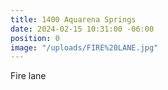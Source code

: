 ```yaml
---
title: 1400 Aquarena Springs
date: 2024-02-15 10:31:00 -06:00
position: 0
image: "/uploads/FIRE%20LANE.jpg"
---
```


Fire lane